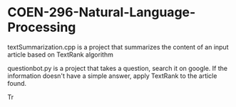 # COEN-296-Natural-Language-Processing

textSummarization.cpp is a project that summarizes the content of an input article based on TextRank algorithm

questionbot.py is a project that takes a question, search it on google. If the information doesn't have a simple answer, apply TextRank to the article found.

Tr
